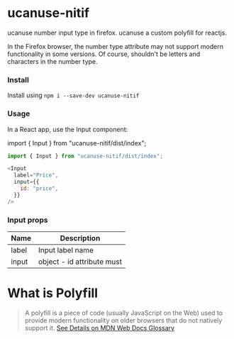 # ucanuse-nitif

ucanuse number input type in firefox. ucanuse a custom polyfill for reactjs.

In the Firefox browser, the number type attribute may not support modern functionality in some versions. Of course, shouldn't be letters and characters in the number type.

### Install
Install using `npm i --save-dev ucanuse-nitif`

### Usage 
In a React app, use the Input component:

import { Input } from "ucanuse-nitif/dist/index";

```js
import { Input } from "ucanuse-nitif/dist/index";

<Input
  label="Price",
  input={{
    id: "price",
  }}
/>
```


### Input props

| Name        | Description      
| ----------- | -----------      
| label        | Input label name| 'Outline' | 'Inline' | 'Ghost' | ' Warning'            
| input     | object - id attribute must   
       


# What is Polyfill
> A polyfill is a piece of code (usually JavaScript on the Web) used to provide modern functionality on older browsers that do not natively support it. [See Details on MDN Web Docs Glossary](https://developer.mozilla.org/en-US/docs/Glossary/Polyfill)